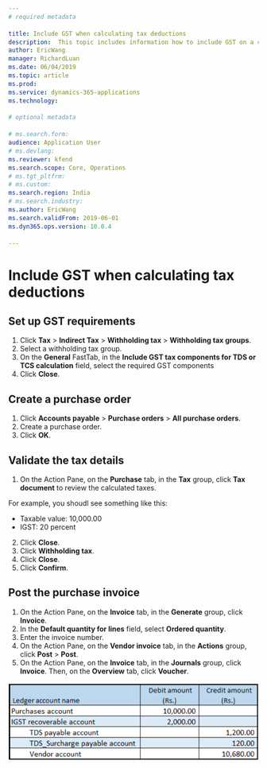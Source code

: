 ```yaml
---
# required metadata

title: Include GST when calculating tax deductions
description:  This topic includes information how to include GST on a calculated tax deduction.
author: EricWang
manager: RichardLuan
ms.date: 06/04/2019
ms.topic: article
ms.prod: 
ms.service: dynamics-365-applications
ms.technology: 

# optional metadata

# ms.search.form: 
audience: Application User
# ms.devlang: 
ms.reviewer: kfend
ms.search.scope: Core, Operations
# ms.tgt_pltfrm: 
# ms.custom: 
ms.search.region: India
# ms.search.industry: 
ms.author: EricWang
ms.search.validFrom: 2019-06-01
ms.dyn365.ops.version: 10.0.4

---
```


# Include GST when calculating tax deductions

## Set up GST requirements

1. Click **Tax** \> **Indirect Tax** \> **Withholding tax** \> **Withholding tax groups**.
2. Select a withholding tax group.
3. On the **General** FastTab, in the **Include GST tax components for TDS or TCS calculation** field, select the required GST components
4. Click **Close**.

## Create a purchase order

1. Click **Accounts payable** \> **Purchase orders** \> **All purchase orders**.
2. Create a purchase order.
3. Click **OK**.

## Validate the tax details

1. On the Action Pane, on the **Purchase** tab, in the **Tax** group, click **Tax document** to review the calculated taxes.

For example, you shoudl see something like this:

- Taxable value: 10,000.00
- IGST: 20 percent

2. Click **Close**.
3. Click **Withholding tax**.
4. Click **Close**.
5. Click **Confirm**.

## Post the purchase invoice

1. On the Action Pane, on the **Invoice** tab, in the **Generate** group, click **Invoice**.
2. In the **Default quantity for lines** field, select **Ordered quantity**.
3. Enter the invoice number.
4. On the Action Pane, on the **Vendor invoice** tab, in the **Actions** group, click **Post** \> **Post**.
5. On the Action Pane, on the **Invoice** tab, in the **Journals** group, click **Invoice**. Then, on the **Overview** tab, click **Voucher**.

![](media/Annotation-2019-05-21-134817.png)



